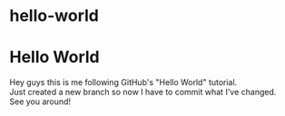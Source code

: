# hello-world
<h1>Hello World</h1>


Hey guys this is me following GitHub's "Hello World" tutorial.
<br>
Just created a new branch so now I have to commit what I've changed.
<br>
See you around!
